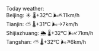 Today weather:  
Beijing: ☀️   🌡️+32°C 🌬️↖11km/h  
Tianjin: ⛅️  🌡️+31°C 🌬️→7km/h  
Shijiazhuang: 🌦   🌡️+32°C 🌬️↙7km/h  
Tangshan: ⛅️  🌡️+32°C 🌬️↗6km/h  
